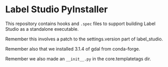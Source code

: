 # Label Studio PyInstaller

This repository contains hooks and `.spec` files to support building
Label Studio as a standalone executable.

Remember this involves a patch to the settings.version part of
label_studio.

Remember also that we installed 3.1.4 of gdal from conda-forge.

Remember we also made an `__init__.py` in the core.templatetags dir.
